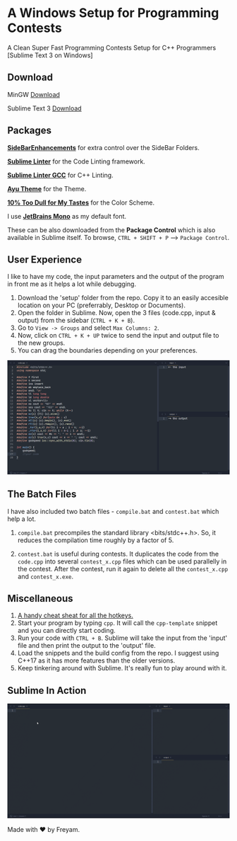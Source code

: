 # A Windows Setup for Programming Contests
A Clean Super Fast Programming Contests Setup for C++ Programmers [Sublime Text 3 on Windows]


## Download
MinGW [Download](https://sourceforge.net/projects/mingw/files/latest/download "Download Link")

Sublime Text 3 [Download](https://www.sublimetext.com/3 "Download Link")

## Packages

[**SideBarEnhancements**](https://packagecontrol.io/packages/SideBarEnhancements "Download Link") for extra control over the SideBar Folders.

[**Sublime Linter**](https://packagecontrol.io/packages/SublimeLinter "Download Link") for the Code Linting framework.

[**Sublime Linter GCC**](https://packagecontrol.io/packages/SublimeLinter-gcc "Download Link") for C++ Linting.

[**Ayu Theme**](https://packagecontrol.io/packages/ayu "Download Link") for the Theme.

[**10% Too Dull for My Tastes**](https://packagecontrol.io/packages/10%25%20Too%20Dull%20for%20My%20Tastes%20Color%20Scheme "Download Link") for the Color Scheme.

I use [**JetBrains Mono**](https://www.jetbrains.com/lp/mono/ "Download Link") as my default font.

These can be also downloaded from the **Package Control** which is also available in Sublime itself. To browse, `CTRL + SHIFT + P` --> `Package Control`.

## User Experience
I like to have my code, the input parameters and the output of the program in front me as it helps a lot while debugging.

1. Download the 'setup' folder from the repo. Copy it to an easily accesible location on your PC (preferrably, Desktop or Documents).
2. Open the folder in Sublime. Now, open the 3 files (code.cpp, input & output) from the sidebar (`CTRL + K + B`).
3. Go to `View -> Groups` and select `Max Columns: 2`. 
4. Now, click on `CTRL + K + UP` twice to send the input and output file to the new groups.
5. You can drag the boundaries depending on your preferences.


![Screenshot](/src/ui.png?raw=true "My Setup")


## The Batch Files
I have also included two batch files - `compile.bat` and `contest.bat` which help a lot.

1. `compile.bat` precompiles the standard library <bits/stdc++.h>. So, it reduces the compilation time roughly by a factor of 5.

2. `contest.bat` is useful during contests. It duplicates the code from the `code.cpp` into several `contest_x.cpp` files which can be used parallelly in the contest. After the contest, run it again to delete all the `contest_x.cpp` and `contest_x.exe`.


## Miscellaneous
1. [A handy cheat sheat for all the hotkeys.](https://www.shortcutfoo.com/app/dojos/sublime-text-3-win/cheatsheet "Must Learn")
2. Start your program by typing `cpp`. It will call the `cpp-template` snippet and you can directly start coding.
3. Run your code with `CTRL + B`. Sublime will take the input from the 'input' file and then print the output to the 'output' file.
4. Load the snippets and the build config from the repo. I suggest using C++17 as it has more features than the older versions.
5. Keep tinkering around with Sublime. It's really fun to play around with it.


## Sublime In Action
![Sample Code](/src/ux.gif "Sample Code")


Made with :heart: by Freyam.
